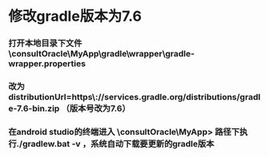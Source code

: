 # 修改gradle版本为7.6

### 打开本地目录下文件\\consultOracle\\MyApp\\gradle\\wrapper\\gradle-wrapper.properties

### 改为 distributionUrl=https\\://services.gradle.org/distributions/gradle-7.6-bin.zip （版本号改为7.6）

### 在android studio的终端进入 \\consultOracle\\MyApp> 路径下执行./gradlew.bat -v   ，系统自动下载要更新的gradle版本
